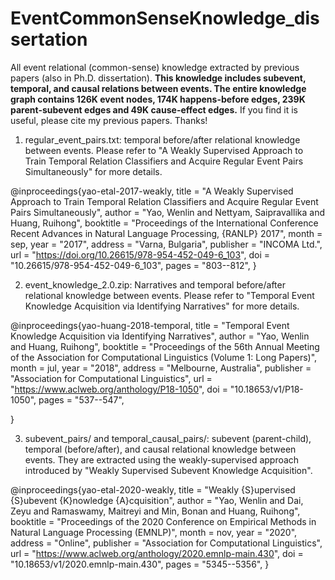 # EventCommonSenseKnowledge_dissertation
All event relational (common-sense) knowledge extracted by previous papers (also in Ph.D. dissertation). **This knowledge includes subevent, temporal, and causal relations between events. The entire knowledge graph contains 126K event nodes, 174K happens-before edges, 239K parent-subevent edges and 49K cause-effect edges.** If you find it is useful, please cite my previous papers. Thanks!

1. regular_event_pairs.txt: temporal before/after relational knowledge between events. Please refer to "A Weakly Supervised Approach to Train Temporal Relation Classifiers and Acquire Regular Event Pairs Simultaneously" for more details.

@inproceedings{yao-etal-2017-weakly,
    title = "A Weakly Supervised Approach to Train Temporal Relation Classifiers and Acquire Regular Event Pairs Simultaneously",
    author = "Yao, Wenlin  and
      Nettyam, Saipravallika  and
      Huang, Ruihong",
    booktitle = "Proceedings of the International Conference Recent Advances in Natural Language Processing, {RANLP} 2017",
    month = sep,
    year = "2017",
    address = "Varna, Bulgaria",
    publisher = "INCOMA Ltd.",
    url = "https://doi.org/10.26615/978-954-452-049-6_103",
    doi = "10.26615/978-954-452-049-6_103",
    pages = "803--812",
}

2. event_knowledge_2.0.zip: Narratives and temporal before/after relational knowledge between events. Please refer to "Temporal Event Knowledge Acquisition via Identifying Narratives" for more details.

@inproceedings{yao-huang-2018-temporal,
    title = "Temporal Event Knowledge Acquisition via Identifying Narratives",
    author = "Yao, Wenlin  and
      Huang, Ruihong",
    booktitle = "Proceedings of the 56th Annual Meeting of the Association for Computational Linguistics (Volume 1: Long Papers)",
    month = jul,
    year = "2018",
    address = "Melbourne, Australia",
    publisher = "Association for Computational Linguistics",
    url = "https://www.aclweb.org/anthology/P18-1050",
    doi = "10.18653/v1/P18-1050",
    pages = "537--547",
    
}


3. subevent_pairs/ and temporal_causal_pairs/: subevent (parent-child), temporal (before/after), and causal relational knowledge between events. They are extracted using the weakly-supervised approach introduced by "Weakly Supervised Subevent Knowledge Acquisition". 

@inproceedings{yao-etal-2020-weakly,
    title = "Weakly {S}upervised {S}ubevent {K}nowledge {A}cquisition",
    author = "Yao, Wenlin  and
      Dai, Zeyu  and
      Ramaswamy, Maitreyi  and
      Min, Bonan  and
      Huang, Ruihong",
    booktitle = "Proceedings of the 2020 Conference on Empirical Methods in Natural Language Processing (EMNLP)",
    month = nov,
    year = "2020",
    address = "Online",
    publisher = "Association for Computational Linguistics",
    url = "https://www.aclweb.org/anthology/2020.emnlp-main.430",
    doi = "10.18653/v1/2020.emnlp-main.430",
    pages = "5345--5356",
}



